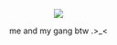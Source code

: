 


</h1>



<p align="center"><img src="https://files.catbox.moe/nztp3s.png" ">
  
<p align="center"> me and my gang btw .>_< 


